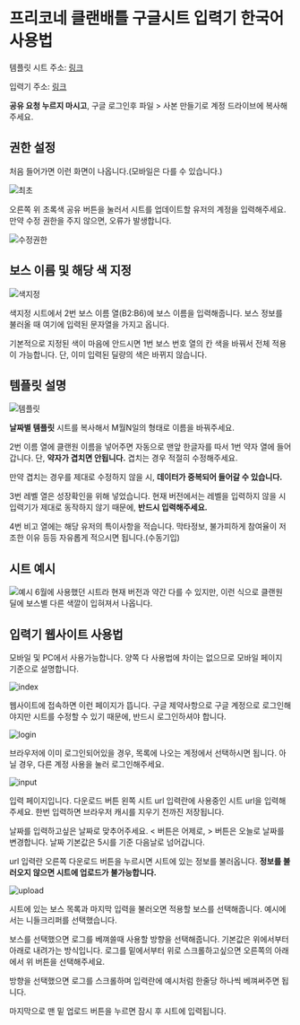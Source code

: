 # 프리코네 클랜배틀 구글시트 입력기 한국어 사용법
템플릿 시트 주소: [링크](https://docs.google.com/spreadsheets/d/1EWZFHY1QPzJJTGdvOByrV6NpJ30DY-aT_kpHCBzMy0Y/edit?usp=sharing)

입력기 주소: [링크](https://grimm-priconne.herokuapp.com)

**공유 요청 누르지 마시고**, 구글 로그인후 파일 > 사본 만들기로 계정 드라이브에 복사해주세요. 
## 권한 설정
처음 들어가면 이런 화면이 나옵니다.(모바일은 다를 수 있습니다.)

![최초](https://github.com/Clickin/priconne-clanbattle-sheet-helper/blob/master/examples/image/ko/first.png)

오른쪽 위 초록색 공유 버튼을 눌러서 시트를 업데이트할 유저의 계정을 입력해주세요. 만약 수정 권한을 주지 않으면, 오류가 발생합니다.

![수정권한](https://github.com/Clickin/priconne-clanbattle-sheet-helper/blob/master/examples/image/ko/share.png)
## 보스 이름 및 해당 색 지정
![색지정](https://github.com/Clickin/priconne-clanbattle-sheet-helper/blob/master/examples/image/ko/reference.png)

색지정 시트에서 2번 보스 이름 열(B2:B6)에 보스 이름을 입력해줍니다. 보스 정보를 불러올 때 여기에 입력된 문자열을 가지고 옵니다.

기본적으로 지정된 색이 마음에 안드시면 1번 보스 번호 열의 칸 색을 바꿔서 전체 적용이 가능합니다. 단, 이미 입력된 딜량의 색은 바뀌지 않습니다.

## 템플릿 설명
![템플릿](https://github.com/Clickin/priconne-clanbattle-sheet-helper/blob/master/examples/image/ko/content.png)

**날짜별 템플릿** 시트를 복사해서 M월N일의 형태로 이름을 바꿔주세요.

2번 이름 열에 클랜원 이름을 넣어주면 자동으로 맨앞 한글자를 따서 1번 약자 열에 들어갑니다. 단, **약자가 겹치면 안됩니다.** 겹치는 경우 적절히 수정해주세요.

만약 겹치는 경우를 제대로 수정하지 않을 시, **데이터가 중복되어 들어갈 수 있습니다.**

3번 레벨 열은 성장확인을 위해 넣었습니다. 현재 버전에서는 레벨을 입력하지 않을 시 입력기가 제대로 동작하지 않기 때문에, **반드시 입력해주세요.**

4번 비고 열에는 해당 유저의 특이사항을 적습니다. 막타정보, 불가피하게 참여율이 저조한 이유 등등 자유롭게 적으시면 됩니다.(수동기입)

## 시트 예시
![예시](https://github.com/Clickin/priconne-clanbattle-sheet-helper/blob/master/examples/image/ko/example.png)
6월에 사용했던 시트라 현재 버전과 약간 다를 수 있지만, 이런 식으로 클랜원 딜에 보스별 다른 색깔이 입혀져서 나옵니다.

## 입력기 웹사이트 사용법
모바일 및 PC에서 사용가능합니다. 양쪽 다 사용법에 차이는 없으므로 모바일 페이지 기준으로 설명합니다.

![index](https://github.com/Clickin/priconne-clanbattle-sheet-helper/blob/master/examples/image/ko/index.png)

웹사이트에 접속하면 이런 페이지가 뜹니다. 구글 제약사항으로 구글 계정으로 로그인해야지만 시트를 수정할 수 있기 때문에, 반드시 로그인하셔야 합니다.

![login](https://github.com/Clickin/priconne-clanbattle-sheet-helper/blob/master/examples/image/ko/login.png)

브라우저에 이미 로그인되어있을 경우, 목록에 나오는 계정에서 선택하시면 됩니다. 아닐 경우, 다른 계정 사용을 눌러 로그인해주세요.

![input](https://github.com/Clickin/priconne-clanbattle-sheet-helper/blob/master/examples/image/ko/input.png)

입력 페이지입니다. 다운로드 버튼 왼쪽 시트 url 입력란에 사용중인 시트 url을 입력해주세요. 한번 입력하면 브라우저 캐시를 지우기 전까진 저장됩니다.

날짜를 입력하고싶은 날짜로 맞추어주세요. < 버튼은 어제로, > 버튼은 오늘로 날짜를 변경합니다. 날짜 기본값은 5시를 기준 다음날로 넘어갑니다.

url 입력란 오른쪽 다운로드 버튼을 누르시면 시트에 있는 정보를 불러옵니다. **정보를 불러오지 않으면 시트에 업로드가 불가능합니다.**

![upload](https://github.com/Clickin/priconne-clanbattle-sheet-helper/blob/master/examples/image/ko/upload.png)

시트에 있는 보스 목록과 마지막 입력을 불러오면 적용할 보스를 선택해줍니다. 예시에서는 니들크리퍼를 선택했습니다.

보스를 선택했으면 로그를 베껴쓸때 사용할 방향을 선택해줍니다. 기본값은 위에서부터 아래로 내려가는 방식입니다.
로그를 밑에서부터 위로 스크롤하고싶으면 오른쪽의 아래에서 위 버튼을 선택해주세요.

방향을 선택했으면 로그를 스크롤하며 입력란에 예시처럼 한줄당 하나씩 베껴써주면 됩니다.

마지막으로 맨 밑 업로드 버튼을 누르면 잠시 후 시트에 입력됩니다.
